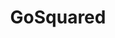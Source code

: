---
facebook: https://facebook.com/GoSquared
instagram: https://instagram.com/gosquaredteam
logohandle: gosquared
sort: gosquared
title: GoSquared
twitter: https://x.com/GoSquared
website: https://www.gosquared.com/
---